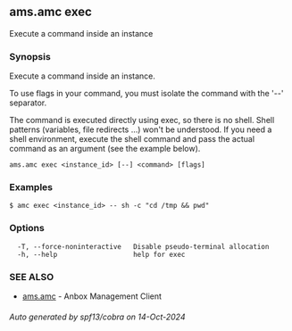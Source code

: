 ## ams.amc exec

Execute a command inside an instance

### Synopsis

Execute a command inside an instance.

To use flags in your command, you must isolate the command with
the '--' separator.

The command is executed directly using exec, so there is no shell.
Shell patterns (variables, file redirects ...) won't be understood.
If you need a shell environment, execute the shell command and
pass the actual command as an argument (see the example below).


```
ams.amc exec <instance_id> [--] <command> [flags]
```

### Examples

```
$ amc exec <instance_id> -- sh -c "cd /tmp && pwd"
```

### Options

```
  -T, --force-noninteractive   Disable pseudo-terminal allocation
  -h, --help                   help for exec
```

### SEE ALSO

* [ams.amc](ams.amc.md)	 - Anbox Management Client

###### Auto generated by spf13/cobra on 14-Oct-2024
